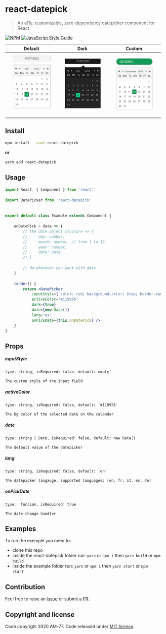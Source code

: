 # react-datepick

> An a11y, customizable, zero-dependency datepicker component for React

[![NPM](https://img.shields.io/npm/v/react-datepick.svg)](https://www.npmjs.com/package/react-datepick) [![JavaScript Style Guide](https://img.shields.io/badge/code_style-standard-brightgreen.svg)](https://standardjs.com)



|                Default                |              Dark               |               Custom                |
| :-----------------------------------: | :-----------------------------: | :---------------------------------: |
| ![default](./screenshots/default.png) | ![dark](./screenshots/dark.png) | ![custom](./screenshots/custom.png) |



## Install

```bash
npm install --save react-datepick
```

**or**

```bash
yarn add react-datepick
```

## Usage

```jsx
import React, { Component } from 'react'

import DatePicker from 'react-datepick'


export default class Example extends Component {

    onDatePick = date => {
        // the date object stucture => {
        //     day: number, 
        //     month: number, // from 1 to 12
        //     year: number, 
        //     date: Date
        // }

        // do whatever you want with date
    }

    render() {
        return <DatePicker
            inputStyle={`color: red; background-color: blue; border-radius: 50%`}
            activeColor="#119955"
            dark={true}
            date={new Date()}
            lang="es"
            onPickDate={this.onDatePick} />
    }
}

```



## Props



##### inputStyle

`type: string, isRequired: false, default: empty'`

	The custom style of the input field

##### activeColor

`type: string, isRequired: false, default: '#119955'`

	The bg color of the selected date on the calander

##### date

`type: string | Date, isRequired: false, default: new Date()`

	The default value of the datepicker

##### lang

`type: string, isRequired: false, default: 'en'`

	The datepicker langauge, supported languages: [en, fr, it, es, de]


##### onPickDate

`type:  funcion, isRequired: true`

	The date change handler


## Examples

To run the exemple you need to:

-   clone this repo 
-   inside the react-datepick folder run: `yarn` or `npm i` then `yarn build` or `npm build`
-   inside the example folder run: `yarn` or `npm i` then `yarn start` or `npm start`




## Contribution

Feel free to raise an [Issue](https://github.com/AM-77/react-datepick/issues) or submit a [PR](https://github.com/AM-77/react-datepick/pulls).

## Copyright and license

Code copyright 2020 AM-77. Code released under [MIT license](https://github.com/AM-77/react-datepicks/blob/master/LICENSE).